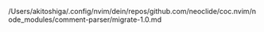 /Users/akitoshiga/.config/nvim/dein/repos/github.com/neoclide/coc.nvim/node_modules/comment-parser/migrate-1.0.md